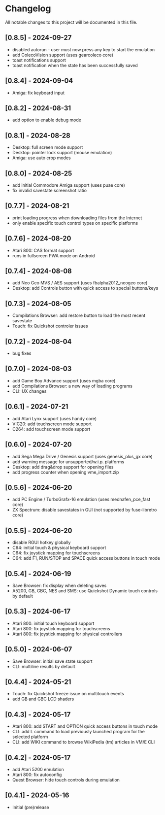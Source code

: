 # Changelog

All notable changes to this project will be documented in this file.

## [0.8.5] - 2024-09-27

- disabled autorun - user must now press any key to start the emulation
- add ColecoVision support (uses gearcoleco core)
- toast notifications support
- toast notification when the state has been successfully saved

## [0.8.4] - 2024-09-04

- Amiga: fix keyboard input

## [0.8.2] - 2024-08-31

- add option to enable debug mode

## [0.8.1] - 2024-08-28

- Desktop: full screen mode support
- Desktop: pointer lock support (mouse emulation)
- Amiga: use auto crop modes

## [0.8.0] - 2024-08-25

- add initial Commodore Amiga support (uses puae core)
- fix invalid savestate screenshot ratio

## [0.7.7] - 2024-08-21

- print loading progress when downloading files from the Internet
- only enable specific touch control types on specific platforms

## [0.7.6] - 2024-08-20

- Atari 800: CAS format support
- runs in fullscreen PWA mode on Android

## [0.7.4] - 2024-08-08

- add Neo Geo MVS / AES support (uses fbalpha2012_neogeo core)
- Desktop: add Controls button with quick access to special buttons/keys

## [0.7.3] - 2024-08-05 

- Compilations Browser: add restore button to load the most recent savestate
- Touch: fix Quickshot controler issues

## [0.7.2] - 2024-08-04

- bug fixes

## [0.7.0] - 2024-08-03

- add Game Boy Advance support (uses mgba core)
- add Compilations Browser: a new way of loading programs
- CLI: UX changes

## [0.6.1] - 2024-07-21

- add Atari Lynx support (uses handy core)
- VIC20: add touchscreen mode support
- C264: add touchscreen mode support

## [0.6.0] - 2024-07-20

- add Sega Mega Drive / Genesis support (uses genesis_plus_gx core)
- add warning message for unsupported/w.i.p. platforms
- Desktop: add drag&drop support for opening files
- add progress counter when opening vme_import.zip

## [0.5.6] - 2024-06-20

- add PC Engine / TurboGrafx-16 emulation (uses mednafen_pce_fast core)
- ZX Spectrum: disable savestates in GUI (not supported by fuse-libretro core)

## [0.5.5] - 2024-06-20

- disable RGUI hotkey globally
- C64: initial touch & physical keyboard support
- C64: fix joystick mapping for touchscreens
- C64: add F1, RUN/STOP and SPACE quick access buttons in touch mode

## [0.5.4] - 2024-06-19

- Save Browser: fix display when deleting saves
- A5200, GB, GBC, NES and SMS: use Quickshot Dynamic touch controls by default 

## [0.5.3] - 2024-06-17

- Atari 800: initial touch keyboard support
- Atari 800: fix joystick mapping for touchscreens
- Atari 800: fix joystick mapping for physical controllers

## [0.5.0] - 2024-06-07

- Save Browser: initial save state support
- CLI: multiline results by default

## [0.4.4] - 2024-05-21

- Touch: fix Quickshot freeze issue on multitouch events
- add GB and GBC LCD shaders

## [0.4.3] - 2024-05-17 

- Atari 800: add START and OPTION quick access buttons in touch mode
- CLI: add L command to load previously launched program for the selected platform
- CLI: add WIKI command to browse WikiPedia (tm) articles in VM/E CLI

## [0.4.2] - 2024-05-17 

- add Atari 5200 emulation
- Atari 800: fix autoconfig
- Quest Browser: hide touch controls during emulation

## [0.4.1] - 2024-05-16

- Initial (pre)release


